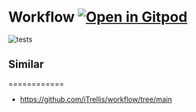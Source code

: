 # Workflow <a href="https://gitpod.io/#https://github.com/gouniverse/workflow" style="float:right:"><img src="https://gitpod.io/button/open-in-gitpod.svg" alt="Open in Gitpod" loading="lazy"></a>

![tests](https://github.com/gouniverse/workflow/workflows/tests/badge.svg)



## Similar
============
- https://github.com/iTrellis/workflow/tree/main
